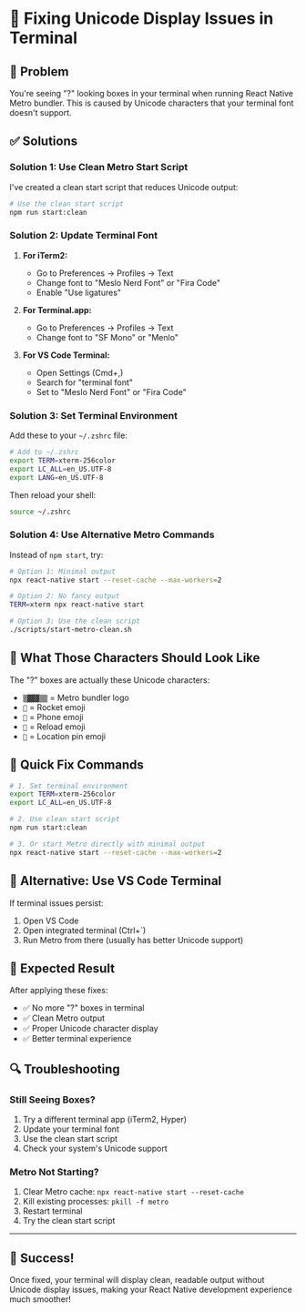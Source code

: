 # 🔧 Fixing Unicode Display Issues in Terminal

## 🎯 **Problem**
You're seeing "?" looking boxes in your terminal when running React Native Metro bundler. This is caused by Unicode characters that your terminal font doesn't support.

## ✅ **Solutions**

### **Solution 1: Use Clean Metro Start Script**

I've created a clean start script that reduces Unicode output:

```bash
# Use the clean start script
npm run start:clean
```

### **Solution 2: Update Terminal Font**

1. **For iTerm2:**
   - Go to Preferences → Profiles → Text
   - Change font to "Meslo Nerd Font" or "Fira Code"
   - Enable "Use ligatures"

2. **For Terminal.app:**
   - Go to Preferences → Profiles → Text
   - Change font to "SF Mono" or "Menlo"

3. **For VS Code Terminal:**
   - Open Settings (Cmd+,)
   - Search for "terminal font"
   - Set to "Meslo Nerd Font" or "Fira Code"

### **Solution 3: Set Terminal Environment**

Add these to your `~/.zshrc` file:

```bash
# Add to ~/.zshrc
export TERM=xterm-256color
export LC_ALL=en_US.UTF-8
export LANG=en_US.UTF-8
```

Then reload your shell:
```bash
source ~/.zshrc
```

### **Solution 4: Use Alternative Metro Commands**

Instead of `npm start`, try:

```bash
# Option 1: Minimal output
npx react-native start --reset-cache --max-workers=2

# Option 2: No fancy output
TERM=xterm npx react-native start

# Option 3: Use the clean script
./scripts/start-metro-clean.sh
```

## 🎨 **What Those Characters Should Look Like**

The "?" boxes are actually these Unicode characters:
- `▒▓▓▓▒▒` = Metro bundler logo
- `🚀` = Rocket emoji
- `📱` = Phone emoji
- `🔄` = Reload emoji
- `📍` = Location pin emoji

## 🔧 **Quick Fix Commands**

```bash
# 1. Set terminal environment
export TERM=xterm-256color
export LC_ALL=en_US.UTF-8

# 2. Use clean start script
npm run start:clean

# 3. Or start Metro directly with minimal output
npx react-native start --reset-cache --max-workers=2
```

## 📱 **Alternative: Use VS Code Terminal**

If terminal issues persist:

1. Open VS Code
2. Open integrated terminal (Ctrl+`)
3. Run Metro from there (usually has better Unicode support)

## 🎯 **Expected Result**

After applying these fixes:
- ✅ No more "?" boxes in terminal
- ✅ Clean Metro output
- ✅ Proper Unicode character display
- ✅ Better terminal experience

## 🔍 **Troubleshooting**

### **Still Seeing Boxes?**
1. Try a different terminal app (iTerm2, Hyper)
2. Update your terminal font
3. Use the clean start script
4. Check your system's Unicode support

### **Metro Not Starting?**
1. Clear Metro cache: `npx react-native start --reset-cache`
2. Kill existing processes: `pkill -f metro`
3. Restart terminal
4. Try the clean start script

---

## 🎉 **Success!**

Once fixed, your terminal will display clean, readable output without Unicode display issues, making your React Native development experience much smoother!
